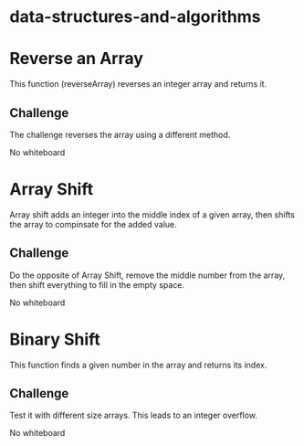 # data-structures-and-algorithms

# Reverse an Array

This function (reverseArray) reverses an integer array and returns it. 

## Challenge

The challenge reverses the array using a different method.

No whiteboard

# Array Shift

Array shift adds an integer into the middle index of a given array, then shifts the array to compinsate for the added value.

## Challenge

Do the opposite of Array Shift, remove the middle number from the array, then shift everything to fill in the empty space.

No whiteboard

# Binary Shift

This function finds a given number in the array and returns its index.

## Challenge

Test it with different size arrays. This leads to an integer overflow.

No whiteboard
